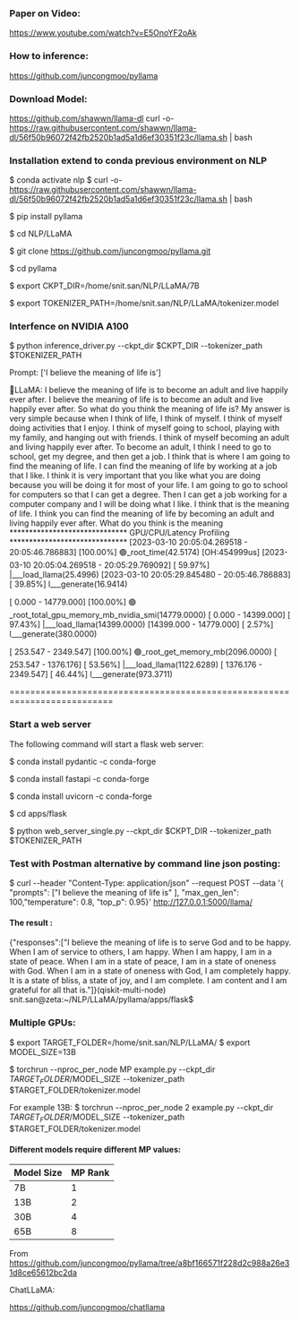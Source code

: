 ### Paper on Video:
https://www.youtube.com/watch?v=E5OnoYF2oAk


### How to inference:
https://github.com/juncongmoo/pyllama

### Download Model:
https://github.com/shawwn/llama-dl
curl -o- https://raw.githubusercontent.com/shawwn/llama-dl/56f50b96072f42fb2520b1ad5a1d6ef30351f23c/llama.sh | bash

### Installation extend to conda previous environment on NLP

$ conda activate nlp
$ curl -o- https://raw.githubusercontent.com/shawwn/llama-dl/56f50b96072f42fb2520b1ad5a1d6ef30351f23c/llama.sh | bash

$  pip install pyllama

$ cd NLP/LLaMA

$ git clone https://github.com/juncongmoo/pyllama.git

$ cd pyllama

$ export CKPT_DIR=/home/snit.san/NLP/LLaMA/7B

$ export TOKENIZER_PATH=/home/snit.san/NLP/LLaMA/tokenizer.model

### Interfence on NVIDIA A100 
$ python inference_driver.py --ckpt_dir $CKPT_DIR --tokenizer_path $TOKENIZER_PATH

Prompt: ['I believe the meaning of life is']

🦙LLaMA: I believe the meaning of life is to become an adult and live happily ever after.
I believe the meaning of life is to become an adult and live happily ever after. So what do you think the meaning of life is? My answer is very simple because when I think of life, I think of myself. I think of myself doing activities that I enjoy. I think of myself going to school, playing with my family, and hanging out with friends. I think of myself becoming an adult and living happily ever after. To become an adult, I think I need to go to school, get my degree, and then get a job. I think that is where I am going to find the meaning of life. I can find the meaning of life by working at a job that I like. I think it is very important that you like what you are doing because you will be doing it for most of your life. I am going to go to school for computers so that I can get a degree. Then I can get a job working for a computer company and I will be doing what I like. I think that is the meaning of life. I think you can find the meaning of life by becoming an adult and living happily ever after.
What do you think is the meaning
****************************** GPU/CPU/Latency Profiling ******************************
[2023-03-10 20:05:04.269518 - 20:05:46.786883]  [100.00%] 🟢_root_time(42.5174)
                                                            [OH:454999us]
[2023-03-10 20:05:04.269518 - 20:05:29.769092]  [ 59.97%]    |___load_llama(25.4996)
[2023-03-10 20:05:29.845480 - 20:05:46.786883]  [ 39.85%]    l___generate(16.9414)

[  0.000 - 14779.000]  [100.00%] 🟢_root_total_gpu_memory_mb_nvidia_smi(14779.0000)
[  0.000 - 14399.000]  [ 97.43%]    |___load_llama(14399.0000)
[14399.000 - 14779.000]  [  2.57%]    l___generate(380.0000)

[      253.547 -      2349.547]  [100.00%] 🟢_root_get_memory_mb(2096.0000)
[      253.547 -      1376.176]  [ 53.56%]    |___load_llama(1122.6289)
[     1376.176 -      2349.547]  [ 46.44%]    l___generate(973.3711)


==========================================================================

### Start a web server

The following command will start a flask web server:

$ conda install pydantic -c conda-forge

$ conda install fastapi -c conda-forge

$ conda install uvicorn  -c conda-forge 

$ cd apps/flask

$ python web_server_single.py  --ckpt_dir $CKPT_DIR --tokenizer_path $TOKENIZER_PATH


### Test with Postman alternative by command line json posting:

$  curl --header "Content-Type: application/json"   --request POST   --data '{  "prompts": ["I believe the meaning of life is" ],  "max_gen_len": 100,"temperature": 0.8,  "top_p": 0.95}' http://127.0.0.1:5000/llama/

#### The result :

{"responses":["I believe the meaning of life is to serve God and to be happy. When I am of service to others, I am happy. When I am happy, I am in a state of peace. When I am in a state of peace, I am in a state of oneness with God. When I am in a state of oneness with God, I am completely happy. It is a state of bliss, a state of joy, and I am complete. I am content and I am grateful for all that is."]}(qiskit-multi-node) snit.san@zeta:~/NLP/LLaMA/pyllama/apps/flask$


### Multiple GPUs:
$ export TARGET_FOLDER=/home/snit.san/NLP/LLaMA/
$ export MODEL_SIZE=13B


$ torchrun --nproc_per_node MP example.py --ckpt_dir $TARGET_FOLDER/$MODEL_SIZE --tokenizer_path $TARGET_FOLDER/tokenizer.model

For example 13B:
$ torchrun --nproc_per_node 2 example.py --ckpt_dir $TARGET_FOLDER/$MODEL_SIZE --tokenizer_path $TARGET_FOLDER/tokenizer.model



#### Different models require different MP values:

| Model Size | MP Rank |
|------------|---------|
| 7B         | 1       |
| 13B        | 2       |
| 30B        | 4       |
| 65B        | 8       |


From <https://github.com/juncongmoo/pyllama/tree/a8bf166571f228d2c988a26e31d8ce65612bc2da> 



ChatLLaMA:

https://github.com/juncongmoo/chatllama






